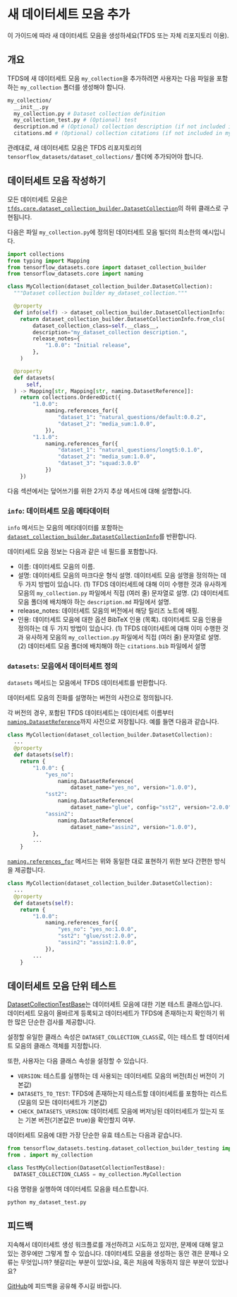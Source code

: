 # 새 데이터세트 모음 추가

이 가이드에 따라 새 데이터세트 모음을 생성하세요(TFDS 또는 자체 리포지토리 이용).

## 개요

TFDS에 새 데이터세트 모음 `my_collection`을 추가하려면 사용자는 다음 파일을 포함하는 `my_collection` 폴더를 생성해야 합니다.

```sh
my_collection/
  __init__.py
  my_collection.py # Dataset collection definition
  my_collection_test.py # (Optional) test
  description.md # (Optional) collection description (if not included in my_collection.py)
  citations.md # (Optional) collection citations (if not included in my_collection.py)
```

관례대로, 새 데이터세트 모음은 TFDS 리포지토리의 `tensorflow_datasets/dataset_collections/` 폴더에 추가되어야 합니다.

## 데이터세트 모음 작성하기

모든 데이터세트 모음은 [`tfds.core.dataset_collection_builder.DatasetCollection`](https://github.com/tensorflow/datasets/blob/master/tensorflow_datasets/core/dataset_collection_builder.py)의 하위 클래스로 구현됩니다.

다음은 파일 `my_collection.py`에 정의된 데이터세트 모음 빌더의 최소한의 예시입니다.

```python
import collections
from typing import Mapping
from tensorflow_datasets.core import dataset_collection_builder
from tensorflow_datasets.core import naming

class MyCollection(dataset_collection_builder.DatasetCollection):
  """Dataset collection builder my_dataset_collection."""

  @property
  def info(self) -> dataset_collection_builder.DatasetCollectionInfo:
    return dataset_collection_builder.DatasetCollectionInfo.from_cls(
        dataset_collection_class=self.__class__,
        description="my_dataset_collection description.",
        release_notes={
            "1.0.0": "Initial release",
        },
    )

  @property
  def datasets(
      self,
  ) -> Mapping[str, Mapping[str, naming.DatasetReference]]:
    return collections.OrderedDict({
        "1.0.0":
            naming.references_for({
                "dataset_1": "natural_questions/default:0.0.2",
                "dataset_2": "media_sum:1.0.0",
            }),
        "1.1.0":
            naming.references_for({
                "dataset_1": "natural_questions/longt5:0.1.0",
                "dataset_2": "media_sum:1.0.0",
                "dataset_3": "squad:3.0.0"
            })
    })
```

다음 섹션에서는 덮어쓰기를 위한 2가지 추상 메서드에 대해 설명합니다.

### `info`: 데이터세트 모음 메타데이터

`info` 메서드는 모음의 메타데이터를 포함하는 [`dataset_collection_builder.DatasetCollectionInfo`](https://github.com/tensorflow/datasets/blob/4854e55ddf5fb68c63ddbd502ad0ef4ec6e08b40/tensorflow_datasets/core/dataset_collection_builder.py#L66)를 반환합니다.

데이터세트 모음 정보는 다음과 같은 네 필드를 포함합니다.

- 이름: 데이터세트 모음의 이름.
- 설명: 데이터세트 모음의 마크다운 형식 설명. 데이터세트 모음 설명을 정의하는 데 두 가지 방법이 있습니다. (1) TFDS 데이터세트에 대해 이미 수행한 것과 유사하게 모음의 `my_collection.py` 파일에서 직접 (여러 줄) 문자열로 설명. (2) 데이터세트 모음 폴더에 배치해야 하는 `description.md` 파일에서 설명.
- release_notes: 데이터세트 모음의 버전에서 해당 릴리즈 노트에 매핑.
- 인용: 데이터세트 모음에 대한 옵션 BibTeX 인용 (목록). 데이터세트 모음 인용을 정의하는 데 두 가지 방법이 있습니다. (1) TFDS 데이터세트에 대해 이미 수행한 것과 유사하게 모음의 `my_collection.py` 파일에서 직접 (여러 줄) 문자열로 설명. (2) 데이터세트 모음 폴더에 배치해야 하는 `citations.bib` 파일에서 설명

### `datasets`: 모음에서 데이터세트 정의

`datasets` 메서드는 모음에서 TFDS 데이터세트를 반환합니다.

데이터세트 모음의 진화를 설명하는 버전의 사전으로 정의됩니다.

각 버전의 경우, 포함된 TFDS 데이터세트는 데이터세트 이름부터 [`naming.DatasetReference`](https://github.com/tensorflow/datasets/blob/4854e55ddf5fb68c63ddbd502ad0ef4ec6e08b40/tensorflow_datasets/core/naming.py#L187)까지 사전으로 저장됩니다. 예를 들면 다음과 같습니다.

```python
class MyCollection(dataset_collection_builder.DatasetCollection):
  ...
  @property
  def datasets(self):
    return {
        "1.0.0": {
            "yes_no":
                naming.DatasetReference(
                    dataset_name="yes_no", version="1.0.0"),
            "sst2":
                naming.DatasetReference(
                    dataset_name="glue", config="sst2", version="2.0.0"),
            "assin2":
                naming.DatasetReference(
                    dataset_name="assin2", version="1.0.0"),
        },
        ...
    }
```

[`naming.references_for`](https://github.com/tensorflow/datasets/blob/4854e55ddf5fb68c63ddbd502ad0ef4ec6e08b40/tensorflow_datasets/core/naming.py#L257) 메서드는 위와 동일한 대로 표현하기 위한 보다 간편한 방식을 제공합니다.

```python
class MyCollection(dataset_collection_builder.DatasetCollection):
  ...
  @property
  def datasets(self):
    return {
        "1.0.0":
            naming.references_for({
                "yes_no": "yes_no:1.0.0",
                "sst2": "glue/sst:2.0.0",
                "assin2": "assin2:1.0.0",
            }),
        ...
    }
```

## 데이터세트 모음 단위 테스트

[DatasetCollectionTestBase](https://github.com/tensorflow/datasets/blob/4854e55ddf5fb68c63ddbd502ad0ef4ec6e08b40/tensorflow_datasets/testing/dataset_collection_builder_testing.py#L28)는 데이터세트 모음에 대한 기본 테스트 클래스입니다. 데이터세트 모음이 올바르게 등록되고 데이터세트가 TFDS에 존재하는지 확인하기 위한 많은 단순한 검사를 제공합니다.

설정할 유일한 클래스 속성은 `DATASET_COLLECTION_CLASS`로, 이는 테스트 할 데이터세트 모음의 클래스 객체를 지정합니다.

또한, 사용자는 다음 클래스 속성을 설정할 수 있습니다.

- `VERSION`: 테스트를 실행하는 데 사용되는 데이터세트 모음의 버전(최신 버전이 기본값)
- `DATASETS_TO_TEST`: TFDS에 존재하는지 테스트할 데이터세트를 포함하는 리스트(모음의 모든 데이터세트가 기본값)
- `CHECK_DATASETS_VERSION`: 데이터세트 모음에 버저닝된 데이터세트가 있는지 또는 기본 버전(기본값은 true)을 확인할지 여부.

데이터세트 모음에 대한 가장 단순한 유효 테스트는 다음과 같습니다.

```python
from tensorflow_datasets.testing.dataset_collection_builder_testing import DatasetCollectionTestBase
from . import my_collection

class TestMyCollection(DatasetCollectionTestBase):
  DATASET_COLLECTION_CLASS = my_collection.MyCollection
```

다음 명령을 실행하여 데이터세트 모음을 테스트합니다.

```sh
python my_dataset_test.py
```

## 피드백

지속해서 데이터세트 생성 워크플로를 개선하려고 시도하고 있지만, 문제에 대해 알고 있는 경우에만 그렇게 할 수 있습니다. 데이터세트 모음을 생성하는 동안 겪은 문제나 오류는 무엇입니까? 헷갈리는 부분이 있었나요, 혹은 처음에 작동하지 않은 부분이 있었나요?

[GitHub](https://github.com/tensorflow/datasets/issues)에 피드백을 공유해 주시길 바랍니다.

